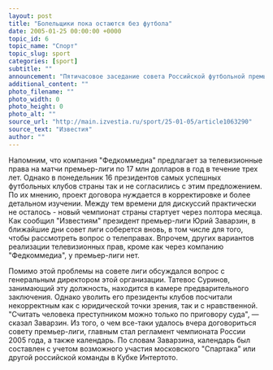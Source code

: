 ```yaml
---
layout: post
title: "Болельщики пока остаются без футбола"
date: 2005-01-25 00:00:00 +0000
topic_id: 6
topic_name: "Спорт"
topic_slug: sport
categories: [sport]
subtitle: ""
announcement: "Пятичасовое заседание совета Российской футбольной премьер-лиги завершилось практически безрезультатно. Предполагалось, что на этой встрече будет решен вопрос о трансляциях матчей чемпионата России."
additional_content: ""
photo_filename: ""
photo_width: 0
photo_height: 0
photo_alt: ""
source_url: "http://main.izvestia.ru/sport/25-01-05/article1063290"
source_text: "Известия"
author: ""
---
```

Напомним, что компания "Федкоммедиа" предлагает за телевизионные права на матчи премьер-лиги по 17 млн долларов в год в течение трех лет. Однако в понедельник 16 президентов самых успешных футбольных клубов страны так и не согласились с этим предложением. По их мнению, проект договора нуждается в корректировке и более детальном изучении. Между тем времени для дискуссий практически не осталось - новый чемпионат страны стартует через полтора месяца. Как сообщил "Известиям" президент премьер-лиги Юрий Заварзин, в ближайшие дни совет лиги соберется вновь, в том числе для того, чтобы рассмотреть вопрос о телеправах. Впрочем, других вариантов реализации телевизионных прав, кроме как через компанию "Федкоммедиа", у премьер-лиги нет.

Помимо этой проблемы на совете лиги обсуждался вопрос с генеральным директором этой организации. Татевос Суринов, занимающий эту должность, находится в камере предварительного заключения. Однако уволить его президенты клубов посчитали некорректным как с юридической точки зрения, так и с нравственной. "Считать человека преступником можно только по приговору суда", &mdash; сказал Заварзин. Из того, о чем все-таки удалось вчера договориться совету премьер-лиги, главным стал регламент чемпионата России 2005 года, а также календарь. По словам Заварзина, календарь был составлен с учетом возможного участия московского "Спартака" или другой российской команды в Кубке Интертото.

